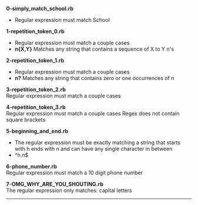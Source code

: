 **0-simply_match_school.rb**<br>
* Regular expression must match School

**1-repetition_token_0.rb**<br>
* Regular expression must match a couple cases
* **n{X,Y}**	Matches any string that contains a sequence of X to Y n's

**2-repetition_token_1.rb**<br>
* Regular expression must match a couple cases
* **n?**	Matches any string that contains zero or one occurrences of n

**3-repetition_token_2.rb**<br>
Regular expression must match a couple cases
 

**4-repetition_token_3.rb**<br>
Regular expression must match a couple cases
Regex does not contain square brackets

**5-beginning_and_end.rb**<br>
* The regular expression must be exactly matching a string that starts with h ends with n and can have any single character in between
* ^h.n$

**6-phone_number.rb**<br>
Regular expression must match a 10 digit phone number

**7-OMG_WHY_ARE_YOU_SHOUTING.rb**<br>
The regular expression only matches: capital letters

 ****
